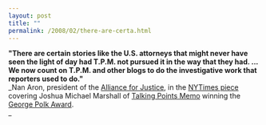 ```yaml
---
layout: post
title: ""
permalink: /2008/02/there-are-certa.html
---
```


**"There are certain stories like the U.S. attorneys that might never have seen the light of day had T.P.M. not pursued it in the way that they had. ... We now count on T.P.M. and other blogs to do the investigative work that reporters used to do."**  
_Nan Aron, president of the [Alliance for Justice](http://www.afj.org/), in the [NYTimes piece](http://www.nytimes.com/2008/02/25/business/media/25marshall.html) covering Joshua Michael Marshall of [Talking Points Memo](http://www.talkingpointsmemo.com/) winning the [George Polk Award](http://en.wikipedia.org/wiki/George_Polk_Award).  
_